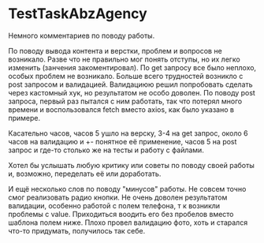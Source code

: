 # TestTaskAbzAgency

Немного комментариев по поводу работы. 

По поводу вывода контента и верстки, проблем и вопросов не возникало. Разве что не правильно мог понять отступы, но их легко изменить (занчения закоментировал).
По get запросу все было неплохо, особых проблем не возникало.
Больше всего трудностей возникло с post запросом и валидацией. Валидациюю решил попробовать  сделать через кастомный хук, но результатом не особо доволен. По поводу post запроса, первый раз пытался с ним работать, так что потерял много времени и воспользовался fetch вместо axios, как было указано в примере. 

Касательно часов, часов 5 ушло на верску, 3-4 на get запрос, около 6 часов на валидацию и +- понятное её применение, часов 5 на post запрос и где-то столько же на тесты и работу с файлами. 

Хотел бы услышать любую критику или советы по поводу своей работы и, возможно, переделать её или доработать.

И ещё несколько слов по поводу "минусов" работы. Не совсем точно смог реализовать радио кнопки. Не очень доволен результатом валидации, особенно работой с полем телефона, т к возникли проблемы с value. Приходиться воодить его без пробелов вместо шаблона полем ниже. Плохо провел валидацию фото, хоть и старался что-то придумать, получилось так себе.
